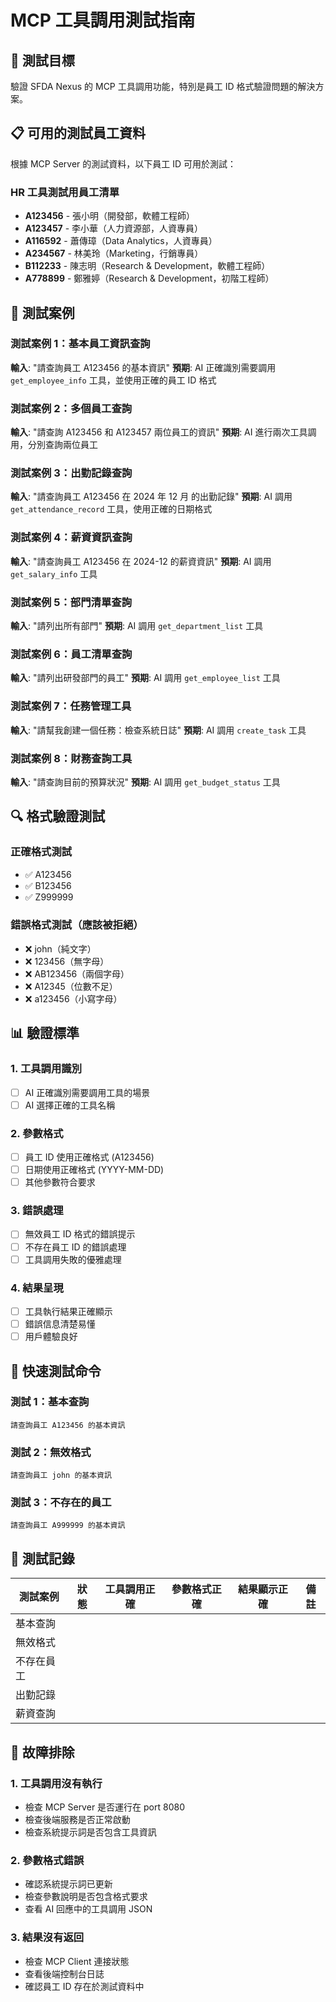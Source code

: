 # MCP 工具調用測試指南

## 🎯 測試目標

驗證 SFDA Nexus 的 MCP 工具調用功能，特別是員工 ID 格式驗證問題的解決方案。

## 📋 可用的測試員工資料

根據 MCP Server 的測試資料，以下員工 ID 可用於測試：

### HR 工具測試用員工清單

- **A123456** - 張小明（開發部，軟體工程師）
- **A123457** - 李小華（人力資源部，人資專員）
- **A116592** - 蕭傳璋（Data Analytics，人資專員）
- **A234567** - 林美玲（Marketing，行銷專員）
- **B112233** - 陳志明（Research & Development，軟體工程師）
- **A778899** - 鄭雅婷（Research & Development，初階工程師）

## 🧪 測試案例

### 測試案例 1：基本員工資訊查詢

**輸入**: "請查詢員工 A123456 的基本資訊"
**預期**: AI 正確識別需要調用 `get_employee_info` 工具，並使用正確的員工 ID 格式

### 測試案例 2：多個員工查詢

**輸入**: "請查詢 A123456 和 A123457 兩位員工的資訊"
**預期**: AI 進行兩次工具調用，分別查詢兩位員工

### 測試案例 3：出勤記錄查詢

**輸入**: "請查詢員工 A123456 在 2024 年 12 月 的出勤記錄"
**預期**: AI 調用 `get_attendance_record` 工具，使用正確的日期格式

### 測試案例 4：薪資資訊查詢

**輸入**: "請查詢員工 A123456 在 2024-12 的薪資資訊"
**預期**: AI 調用 `get_salary_info` 工具

### 測試案例 5：部門清單查詢

**輸入**: "請列出所有部門"
**預期**: AI 調用 `get_department_list` 工具

### 測試案例 6：員工清單查詢

**輸入**: "請列出研發部門的員工"
**預期**: AI 調用 `get_employee_list` 工具

### 測試案例 7：任務管理工具

**輸入**: "請幫我創建一個任務：檢查系統日誌"
**預期**: AI 調用 `create_task` 工具

### 測試案例 8：財務查詢工具

**輸入**: "請查詢目前的預算狀況"
**預期**: AI 調用 `get_budget_status` 工具

## 🔍 格式驗證測試

### 正確格式測試

- ✅ A123456
- ✅ B123456
- ✅ Z999999

### 錯誤格式測試（應該被拒絕）

- ❌ john（純文字）
- ❌ 123456（無字母）
- ❌ AB123456（兩個字母）
- ❌ A12345（位數不足）
- ❌ a123456（小寫字母）

## 📊 驗證標準

### 1. 工具調用識別

- [ ] AI 正確識別需要調用工具的場景
- [ ] AI 選擇正確的工具名稱

### 2. 參數格式

- [ ] 員工 ID 使用正確格式 (A123456)
- [ ] 日期使用正確格式 (YYYY-MM-DD)
- [ ] 其他參數符合要求

### 3. 錯誤處理

- [ ] 無效員工 ID 格式的錯誤提示
- [ ] 不存在員工 ID 的錯誤處理
- [ ] 工具調用失敗的優雅處理

### 4. 結果呈現

- [ ] 工具執行結果正確顯示
- [ ] 錯誤信息清楚易懂
- [ ] 用戶體驗良好

## 🚀 快速測試命令

### 測試 1：基本查詢

```
請查詢員工 A123456 的基本資訊
```

### 測試 2：無效格式

```
請查詢員工 john 的基本資訊
```

### 測試 3：不存在的員工

```
請查詢員工 A999999 的基本資訊
```

## 📝 測試記錄

| 測試案例   | 狀態 | 工具調用正確 | 參數格式正確 | 結果顯示正確 | 備註 |
| ---------- | ---- | ------------ | ------------ | ------------ | ---- |
| 基本查詢   |      |              |              |              |      |
| 無效格式   |      |              |              |              |      |
| 不存在員工 |      |              |              |              |      |
| 出勤記錄   |      |              |              |              |      |
| 薪資查詢   |      |              |              |              |      |

## 🔧 故障排除

### 1. 工具調用沒有執行

- 檢查 MCP Server 是否運行在 port 8080
- 檢查後端服務是否正常啟動
- 檢查系統提示詞是否包含工具資訊

### 2. 參數格式錯誤

- 確認系統提示詞已更新
- 檢查參數說明是否包含格式要求
- 查看 AI 回應中的工具調用 JSON

### 3. 結果沒有返回

- 檢查 MCP Client 連接狀態
- 查看後端控制台日誌
- 確認員工 ID 存在於測試資料中
